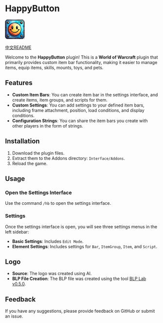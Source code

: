 # HappyButton

<img src="./Media/Logo64.png" alt="HappyButton" width="64" height="64">


[中文README](README_CN.MD)


Welcome to the **HappyButton** plugin! This is a **World of Warcraft** plugin that primarily provides custom item bar functionality, making it easier to manage items, equip items, skills, mounts, toys, and pets.

## Features
- **Custom Item Bars**: You can create item bar in the settings interface, and create items, item groups, and scripts for them.
- **Custom Settings**: You can add settings to your defined item bars, including frame attachment, position, load conditions, and display conditions.
- **Configuration Strings**: You can share the item bars you create with other players in the form of strings.

## Installation
1. Download the plugin files.
2. Extract them to the Addons directory: `Interface/Addons`.
3. Reload the game.

## Usage
### Open the Settings Interface
Use the command `/hb` to open the settings interface.
### Settings
Once the settings interface is open, you will see three settings menus in the left sidebar:
- **Basic Settings**: Includes `Edit Mode`.
- **Element Settings**: Includes settings for `Bar`, `ItemGroup`, `Item`, and `Script`.


## Logo
- **Source**: The logo was created using AI.
- **BLP File Creation**: The BLP file was created using the tool [BLP Lab v0.5.0](https://www.hiveworkshop.com/threads/blp-lab-v0-5-0.137599/).

## Feedback
If you have any suggestions, please provide feedback on GitHub or submit an issue.